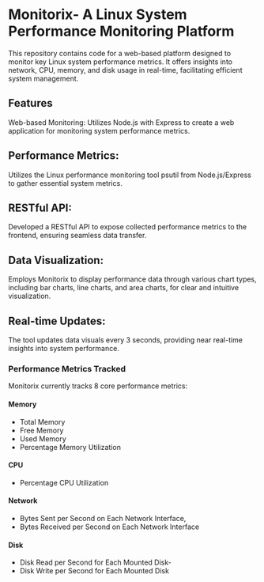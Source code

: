 # Monitorix- A Linux System Performance Monitoring Platform

This repository contains code for a web-based platform designed to monitor key Linux system performance metrics. It offers insights into network, CPU, memory, and disk usage in real-time, facilitating efficient system management.

## Features
Web-based Monitoring: Utilizes Node.js with Express to create a web application for monitoring system performance metrics.

## Performance Metrics: 
Utilizes the Linux performance monitoring tool psutil from Node.js/Express to gather essential system metrics.

## RESTful API: 
Developed a RESTful API to expose collected performance metrics to the frontend, ensuring seamless data transfer.

## Data Visualization: 
Employs Monitorix to display performance data through various chart types, including bar charts, line charts, and area charts, for clear and intuitive visualization. 

## Real-time Updates: 
The tool updates data visuals every 3 seconds, providing near real-time insights into system performance.

### Performance Metrics Tracked
Monitorix currently tracks 8 core performance metrics:

#### Memory
- Total Memory
- Free Memory
- Used Memory
- Percentage Memory Utilization

#### CPU
- Percentage CPU Utilization

#### Network
- Bytes Sent per Second on Each Network Interface,
- Bytes Received per Second on Each Network Interface

#### Disk
- Disk Read per Second for Each Mounted Disk-
- Disk Write per Second for Each Mounted Disk
